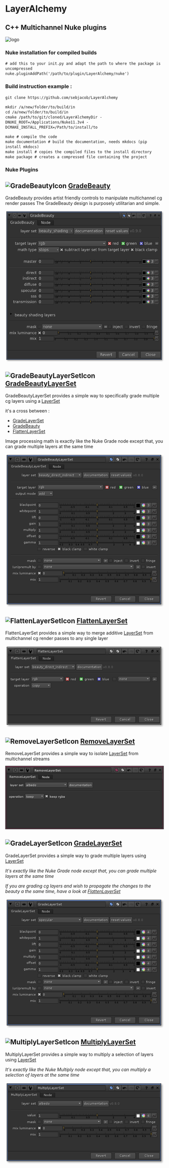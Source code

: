 # LayerAlchemy
## C++ Multichannel Nuke plugins
![logo](./icons/layer_alchemy_200px.png)


### Nuke installation for compiled builds

```code 
# add this to your init.py and adapt the path to where the package is uncompressed
nuke.pluginAddPath('/path/to/plugin/LayerAlchemy/nuke')
```


### Build instruction example :

```code
git clone https://github.com/sebjacob/LayerAlchemy
```

```code
mkdir /a/new/folder/to/build/in
cd /a/new/folder/to/build/in
cmake /path/to/git/cloned/LayerAlchemyDir -DNUKE_ROOT=/Applications/Nuke11.3v4 -DCMAKE_INSTALL_PREFIX=/Path/to/install/to
```
```code
make # compile the code
make documentation # build the documentation, needs mkdocs (pip install mkdocs)
make install # copies the compiled files to the install directory
make package # creates a compressed file containing the project
```
### Nuke Plugins

## ![GradeBeautyIcon](./icons/GradeBeauty.png) [GradeBeauty](./documentation/docs/GradeBeauty.md)
GradeBeauty provides artist friendly controls to manipulate multichannel cg render passes
The GradeBeauty design is purposely utilitarian and simple.

![GradeBeautyParams](./documentation/docs/media/parameters/GradeBeauty.png)

## ![GradeBeautyLayerSetIcon](./icons/GradeBeautyLayerSet.png) [GradeBeautyLayerSet](./documentation/docs/GradeBeautyLayerSet.md)
GradeBeautyLayerSet provides a simple way to specifically grade multiple cg layers using a 
[LayerSet](./documentation/docs/core.md#layersets)  

it's a cross between :

 - [GradeLayerSet](./documentation/docs/GradeLayerSet.md)
 - [GradeBeauty](./documentation/docs/GradeBeauty.md)
 - [FlattenLayerSet](./documentation/docs/FlattenLayerSet.md) 

Image processing math is exactly like the Nuke Grade node except that, you can grade multiple layers at the 
same time

![GradeBeautyLayerSet](./documentation/docs/media/parameters/GradeBeautyLayerSet.png)

## ![FlattenLayerSetIcon](./icons/FlattenLayerSet.png) [FlattenLayerSet](./documentation/docs/FlattenLayerSet.md)
FlattenLayerSet provides a simple way to merge additive [LayerSet](./documentation/docs/core.md#layersets) 
from multichannel cg render passes to any single layer

![FlattenLayerSetParams](./documentation/docs/media/parameters/FlattenLayerSet.png)

## ![RemoveLayerSetIcon](./icons/RemoveLayerSet.png) [RemoveLayerSet](./documentation/docs/RemoveLayerSet.md)
RemoveLayerSet provides a simple way to isolate [LayerSet](./documentation/docs/core.md#layersets)  from multichannel streams

![RemoveLayerSetParams](./documentation/docs/media/parameters/RemoveLayerSet.png)

## ![GradeLayerSetIcon](./icons/GradeLayerSet.png) [GradeLayerSet](./documentation/docs/GradeLayerSet.md)
GradeLayerSet provides a simple way to grade multiple layers using [LayerSet](./documentation/docs/core.md#layersets) 

_It's exactly like the Nuke Grade node except that, you can grade multiple layers at the same time_

_If you are grading cg layers and wish to propagate the changes to the beauty a the same time, have a look at [FlattenLayerSet](./documentation/docs/FlattenLayerSet.md)_

![GradeLayerSetParams](./documentation/docs/media/parameters/GradeLayerSet.png)

## ![MultiplyLayerSetIcon](./icons/MultiplyLayerSet.png) [MultiplyLayerSet](./documentation/docs/MultiplyLayerSet.md)
MultiplyLayerSet provides a simple way to multiply a selection of layers using [LayerSet](./documentation/docs/core.md#layersets) 

_It's exactly like the Nuke Multiply node except that, you can multiply a selection of layers at the same time_

![MultiplyLayerSetParams](./documentation/docs/media/parameters/MultiplyLayerSet.png)
